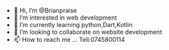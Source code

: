 - 👋 Hi, I’m @Brianpraise
- 👀 I’m interested in web development
- 🌱 I’m currently learning python,Dart,Kotlin
- 💞️ I’m looking to collaborate on website development
- 📫 How to reach me ...
Tell:0745800114
<!---
Brianpraise/Brianpraise is a ✨ special ✨ repository because its `README.md` (this file) appears on your GitHub profile.
You can click the Preview link to take a look at your changes.
--->
